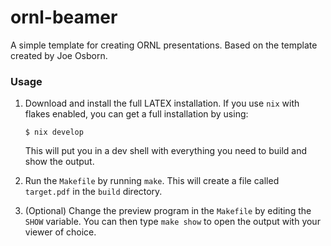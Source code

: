 # ornl-beamer

A simple template for creating ORNL presentations. Based on the template created by Joe Osborn.

### Usage

1. Download and install the full LATEX installation. If you use `nix` with flakes enabled, you can get a full installation by using:
   ```
   $ nix develop
   ```
   This will put you in a dev shell with everything you need to build and show the output.

2. Run the `Makefile` by running `make`. This will create a file called `target.pdf` in the `build` directory.

3. (Optional) Change the preview program in the `Makefile` by editing the `SHOW` variable. You can then type `make show` to open the output with your viewer of choice.
